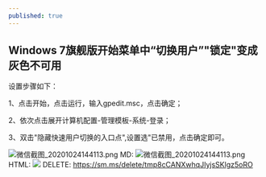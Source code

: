 ```yaml
---
published: true
---
```

## Windows 7旗舰版开始菜单中“切换用户”"锁定"变成灰色不可用

设置步骤如下：	

1、点击开始，点击运行，输入gpedit.msc，点击确定；

2、依次点击展开计算机配置-管理模板-系统-登录；

3、双击"隐藏快速用户切换的入口点",设置选"已禁用，点击确定即可。

![微信截图_20201024144113.png]({{site.baseurl}}/_posts/微信截图_20201024144113.png)
MD:
![微信截图_20201024144113.png](https://i.loli.net/2020/10/24/lYPQACr8hFvVpmk.png)
HTML:
<a href="https://sm.ms/image/lYPQACr8hFvVpmk" target="_blank"><img src="https://i.loli.net/2020/10/24/lYPQACr8hFvVpmk.png" ></a>
DELETE:
https://sm.ms/delete/tmp8cCANXwhqJIyjsSKlgz5oRO